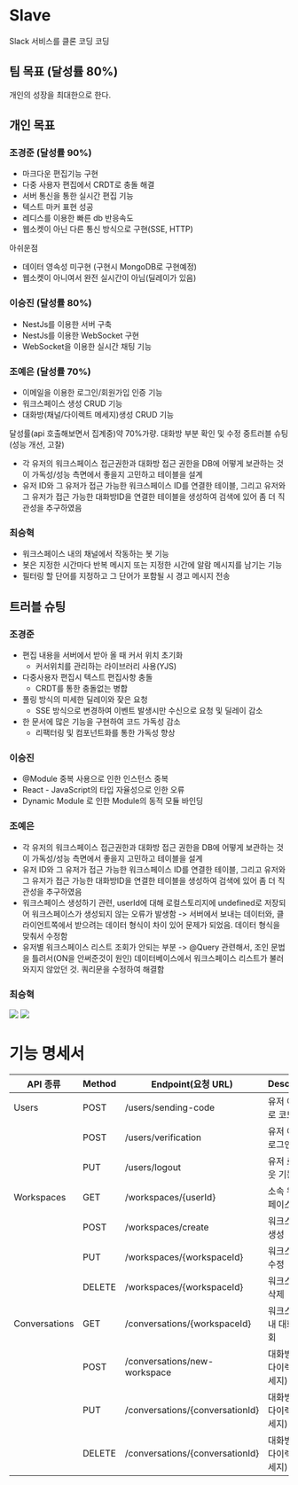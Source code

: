 # Slave
Slack 서비스를 클론 코딩 코딩

## 팀 목표 (달성률 80%)
개인의 성장을 최대한으로 한다.

## 개인 목표

### 조경준 (달성률 90%)

- 마크다운 편집기능 구현
- 다중 사용자 편집에서 CRDT로 충돌 해결
- 서버 통신을 통한 실시간 편집 기능
- 텍스트 마커 표현 성공
- 레디스를 이용한 빠른 db 반응속도
- 웹소켓이 아닌 다른 통신 방식으로 구현(SSE, HTTP)

아쉬운점

- 데이터 영속성 미구현 (구현시 MongoDB로 구현예정)
- 웹소켓이 아니여서 완전 실시간이 아님(딜레이가 있음)

### 이승진 (달성률 80%)

- NestJs를 이용한 서버 구축
- NestJs를 이용한 WebSocket 구현
- WebSocket을 이용한 실시간 채팅 기능

### 조예은 (달성률 70%)

- 이메일을 이용한 로그인/회원가입 인증 기능
- 워크스페이스 생성 CRUD 기능
- 대화방(채널/다이렉트 메세지)생성 CRUD 기능

달성률(api 호출해보면서 집계중)약 70%가량. 대화방 부분 확인 및 수정 중트러블 슈팅(성능 개선, 고찰)

- 각 유저의 워크스페이스 접근권한과 대화방 접근 권한을 DB에 어떻게 보관하는 것이 가독성/성능 측면에서 좋을지 고민하고 테이블을 설계
- 유저 ID와 그 유저가 접근 가능한 워크스페이스 ID를 연결한 테이블, 그리고 유저와 그 유저가 접근 가능한 대화방ID을 연결한 테이블을 생성하여 검색에 있어 좀 더 직관성을 추구하였음

### 최승혁

- 워크스페이스 내의 채널에서 작동하는 봇 기능
- 봇은 지정한 시간마다 반복 메시지 또는 지정한 시간에 알람 메시지를 남기는 기능
- 필터링 할 단어를 지정하고 그 단어가 포함될 시 경고 메시지 전송


## 트러블 슈팅

### 조경준

- 편집 내용을 서버에서 받아 올 때 커서 위치 초기화
    - 커서위치를 관리하는 라이브러리 사용(YJS)
- 다중사용자 편집시 텍스트 편집사항 충돌
    - CRDT를 통한 충돌없는 병합
- 풀링 방식의 미세한 딜레이와 잦은 요청
    - SSE 방식으로 변경하여 이벤트 발생시만 수신으로 요청 및 딜레이 감소
- 한 문서에 많은 기능을 구현하여 코드 가독성 감소
    - 리팩터링 및 컴포넌트화를 통한 가독성 향상

### 이승진

- @Module 중복 사용으로 인한 인스턴스 중복
- React - JavaScript의 타입 자율성으로 인한 오류
- Dynamic Module 로 인한 Module의 동적 모듈 바인딩

### 조예은
- 각 유저의 워크스페이스 접근권한과 대화방 접근 권한을 DB에 어떻게 보관하는 것이 가독성/성능 측면에서 좋을지 고민하고 테이블을 설계
- 유저 ID와 그 유저가 접근 가능한 워크스페이스 ID를 연결한 테이블, 그리고 유저와 그 유저가 접근 가능한 대화방ID을 연결한 테이블을 생성하여 검색에 있어 좀 더 직관성을 추구하였음
- 워크스페이스 생성하기 관련, userId에 대해 로컬스토리지에 undefined로 저장되어 워크스페이스가 생성되지 않는 오류가 발생함 -> 서버에서 보내는 데이터와, 클라이언트쪽에서 받으려는 데이터 형식이 차이 있어 문제가 되었음. 데이터 형식을 맞춰서 수정함
- 유저별 워크스페이스 리스트 조회가 안되는 부분 -> @Query 관련해서, 조인 문법을 틀려서(ON을 안써준것이 원인) 데이터베이스에서 워크스페이스 리스트가 불러와지지 않았던 것. 쿼리문을 수정하여 해결함
   
### 최승혁

<img src="https://github.com/user-attachments/assets/a410ab0c-aa63-4a60-860b-953c939b00aa">

<img src="https://github.com/user-attachments/assets/11f695eb-dc66-465a-a56e-54f23afb07c9">




# 기능 명세서
|API 종류|Method|Endpoint(요청 URL)|Description|
|------|------|------|------|
|Users|POST|/users/sending-code|유저 이메일로 코드 전송|
||POST|/users/verification|유저 이메일 로그인|
||PUT|/users/logout|유저 로그아웃 기능|
|Workspaces|GET|/workspaces/{userId}|소속 워크스페이스 조회|
||POST|/workspaces/create|워크스페이스 생성|
||PUT|/workspaces/{workspaceId}|워크스페이스 수정|
||DELETE|/workspaces/{workspaceId}|워크스페이스 삭제|
|Conversations|GET|/conversations/{workspaceId}|워크스페이스 내 대화방 조회|
||POST|/conversations/new-workspace|대화방(채널/다이렉트 메세지) 생성|
||PUT|/conversations/{conversationId}|대화방(채널/다이렉트 메세지) 수정|
||DELETE|/conversations/{conversationId}|대화방(채널/다이렉트 메세지) 삭제|

